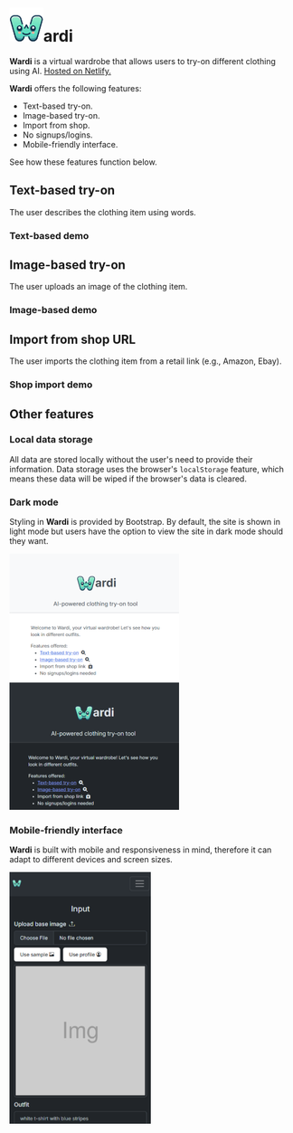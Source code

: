 # <img src="/public/icon2.png" width=60/>ardi

**Wardi** is a virtual wardrobe that allows users to try-on different clothing using AI. [Hosted on Netlify.](https://wwwardi.netlify.app/)

**Wardi** offers the following features:

- Text-based try-on.
- Image-based try-on.
- Import from shop.
- No signups/logins.
- Mobile-friendly interface.

See how these features function below.

## Text-based try-on

The user describes the clothing item using words.

### Text-based demo

## Image-based try-on

The user uploads an image of the clothing item.

### Image-based demo

## Import from shop URL

The user imports the clothing item from a retail link (e.g., Amazon, Ebay).

### Shop import demo

## Other features

### Local data storage

All data are stored locally without the user's need to provide their information. Data storage uses the browser's `localStorage` feature, which means these data will be wiped if the browser's data is cleared.

### Dark mode

Styling in **Wardi** is provided by Bootstrap. By default, the site is shown in light mode but users have the option to view the site in dark mode should they want.

<a href="">
    <img src="/public/readme/light.png" width=300 />
</a>
<a href="">
    <img src="/public/readme/dark.png" width=300 />
</a>

### Mobile-friendly interface

**Wardi** is built with mobile and responsiveness in mind, therefore it can adapt to different devices and screen sizes.

<img src="/public/readme/mobile.png" width=250 />
